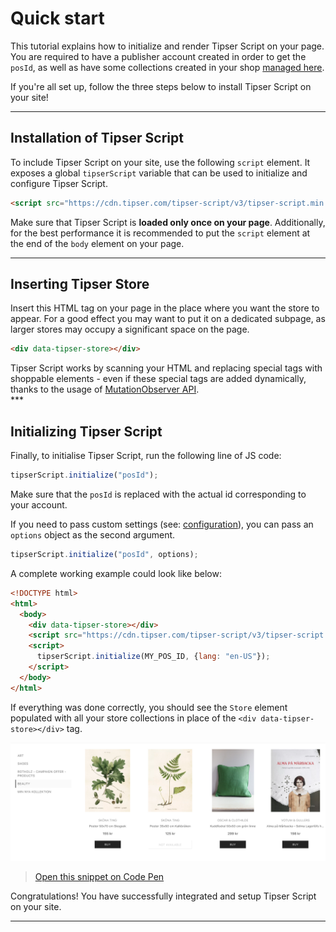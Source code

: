 # Quick start

This tutorial explains how to initialize and render Tipser Script on your page. You are required to have a publisher account created in order to get the `posId`, as well as have some collections created in your shop <a href="https://app.tipser.com/" target="_blank">managed here</a>.

If you're all set up, follow the three steps below to install Tipser Script on your site!

---

## Installation of Tipser Script

To include Tipser Script on your site, use the following `script` element. It exposes a global `tipserScript` variable that can be used to initialize and configure Tipser Script.

```html
<script src="https://cdn.tipser.com/tipser-script/v3/tipser-script.min.js"></script>
```

<aside class="notice">
Make sure that Tipser Script is <strong>loaded only once on your page</strong>. Additionally, for the best performance it is recommended to put the <code>script</code> element at the end of the <code>body</code> element on your page. 
</aside>

---

## Inserting Tipser Store

Insert this HTML tag on your page in the place where you want the store to appear. For a good effect you may want to put it on a dedicated subpage, as larger stores may occupy a significant space on the page.

```html
<div data-tipser-store></div>
```

<aside class="notice">Tipser Script works by scanning your HTML and replacing special tags with shoppable elements - even if these special tags are added dynamically, thanks to the usage of <a target="_blank" href="https://developer.mozilla.org/en-US/docs/Web/API/MutationObserver">MutationObserver API</a>.</aside>
***

## Initializing Tipser Script

Finally, to initialise Tipser Script, run the following line of JS code:

```js
tipserScript.initialize("posId");
```

Make sure that the `posId` is replaced with the actual id corresponding to your account.

If you need to pass custom settings (see: [configuration](#configuration-options)), you can pass an `options` object as the second argument.

```js
tipserScript.initialize("posId", options);
```

A complete working example could look like below:

```html
<!DOCTYPE html>
<html>
  <body>
    <div data-tipser-store></div>
    <script src="https://cdn.tipser.com/tipser-script/v3/tipser-script.min.js"></script>
    <script>
      tipserScript.initialize(MY_POS_ID, {lang: "en-US"});
    </script>
  </body>
</html>
```

If everything was done correctly, you should see the `Store` element populated with all your store collections in place of the `<div data-tipser-store></div>` tag.

[![](../images/tipser_elements_store.png)](/images/tipser_elements_store.png)

> <a href="https://codepen.io/tipser-tech/pen/wvJaYOZ" target="_blank">Open this snippet on Code Pen</a>

<aside class="success">Congratulations! You have successfully integrated and setup Tipser Script on your site.</aside>

---
